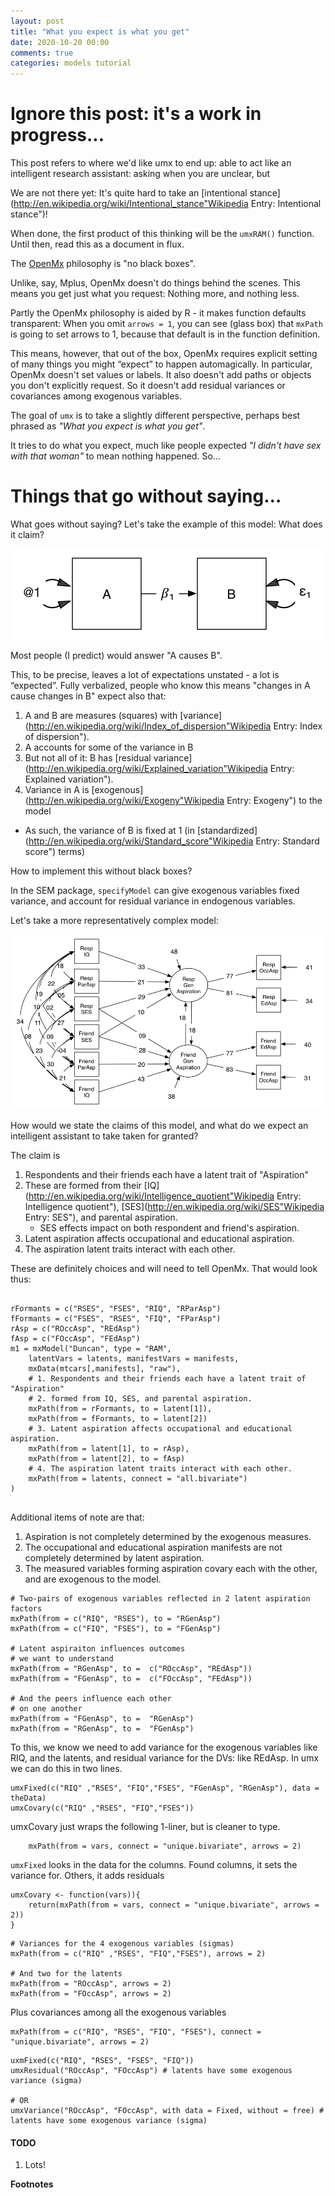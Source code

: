 ```yaml
---
layout: post
title: "What you expect is what you get"
date: 2020-10-20 00:00
comments: true
categories: models tutorial
---
```


<h1>Ignore this post: it's a work in progress...</h1>

This post refers to where we'd like umx to end up: able to act like an intelligent research assistant: asking when you are unclear, but

We are not there yet: It's quite hard to take an [intentional stance](http://en.wikipedia.org/wiki/Intentional_stance"Wikipedia Entry: Intentional stance")!

When done, the first product of this thinking will be the `umxRAM()` function. Until then, read this as a document in flux.


<a name="top"></a>
The [OpenMx](http://openmx.psyc.virginia.edu) philosophy is "no black boxes". 

Unlike, say, Mplus, OpenMx doesn't do things behind the scenes. This means you get just what you request: Nothing more, and nothing less.

Partly the OpenMx philosophy is aided by R - it makes function defaults transparent: When you omit `arrows = 1`, you can see (glass box) that `mxPath` is going to set arrows to 1, because that default is in the function definition.

This means, however, that out of the box, OpenMx requires explicit setting of many things you might &ldquo;expect&rdquo; to happen automagically. In particular, OpenMx doesn't set values or labels. It also doesn't add paths or objects you don't explicitly request. So it doesn't add residual variances or covariances among exogenous variables.

The goal of `umx` is to take a slightly different perspective, perhaps best phrased as *"What you expect is what you get"*.

It tries to do what you expect, much like people expected *"I didn't have sex with that woman"* to mean nothing happened. So…

# Things that go without saying…

What goes without saying? Let's take the example of this model: What does it claim?
                             
![A >B](/media/umxFixed/A->B.png)

Most people (I predict) would answer "A causes B".

This, to be precise, leaves a lot of expectations unstated - a lot is &ldquo;expected&rdquo;. Fully verbalized, people who know this means "changes in A cause changes in B" expect also that:

1. A and B are measures (squares) with [variance](http://en.wikipedia.org/wiki/Index_of_dispersion"Wikipedia Entry: Index of dispersion").
2. A accounts for some of the variance in B
3. But not all of it: B has [residual variance](http://en.wikipedia.org/wiki/Explained_variation"Wikipedia Entry: Explained variation").
4. Variance in A is [exogenous](http://en.wikipedia.org/wiki/Exogeny"Wikipedia Entry: Exogeny") to the model
 * As such, the variance of B is fixed at 1 (in [standardized](http://en.wikipedia.org/wiki/Standard_score"Wikipedia Entry: Standard score") terms)

How to implement this without black boxes?

In the SEM package, `specifyModel` can give exogenous variables fixed variance, and account for residual variance in endogenous variables.

Let's take a more representatively complex model:

![Duncan](/media/umxFixed/Duncan.png)

How would we state the claims of this model, and what do we expect an intelligent assistant to take taken for granted?

The claim is 

1. Respondents and their friends each have a latent trait of "Aspiration"
2. These are formed from their [IQ](http://en.wikipedia.org/wiki/Intelligence_quotient"Wikipedia Entry: Intelligence quotient"),  [SES](http://en.wikipedia.org/wiki/SES"Wikipedia Entry: SES"), and parental aspiration.
	* SES effects impact on both respondent and friend's aspiration.
3. Latent aspiration affects occupational and educational aspiration.
4. The aspiration latent traits interact with each other.

These are definitely choices and will need to tell OpenMx. That would look thus:

```splus

rFormants = c("RSES", "FSES", "RIQ", "RParAsp")
fFormants = c("FSES", "RSES", "FIQ", "FParAsp")
rAsp = c("ROccAsp", "REdAsp")
fAsp = c("FOccAsp", "FEdAsp")
m1 = mxModel("Duncan", type = "RAM", 
	latentVars = latents, manifestVars = manifests,
	mxData(mtcars[,manifests], "raw"),
	# 1. Respondents and their friends each have a latent trait of "Aspiration"
	# 2. formed from IQ, SES, and parental aspiration.
	mxPath(from = rFormants, to = latent[1]),
	mxPath(from = fFormants, to = latent[2])
	# 3. Latent aspiration affects occupational and educational aspiration.
	mxPath(from = latent[1], to = rAsp),
	mxPath(from = latent[2], to = fAsp)
	# 4. The aspiration latent traits interact with each other.
	mxPath(from = latents, connect = "all.bivariate")
)
    
```

Additional items of note are that:

1. Aspiration is not completely determined by the exogenous measures.
2. The occupational and educational aspiration manifests are not completely determined by latent aspiration.
3. The measured variables forming aspiration covary each with the other, and are exogenous to the model.

```splus
# Two-pairs of exogenous variables reflected in 2 latent aspiration factors
mxPath(from = c("RIQ", "RSES"), to = "RGenAsp")
mxPath(from = c("FIQ", "FSES"), to = "FGenAsp")

# Latent aspiraiton influences outcomes 
# we want to understand
mxPath(from = "RGenAsp", to =  c("ROccAsp", "REdAsp"))
mxPath(from = "FGenAsp", to =  c("FOccAsp", "FEdAsp"))

# And the peers influence each other
# on one another
mxPath(from = "FGenAsp", to =  "RGenAsp")
mxPath(from = "RGenAsp", to =  "FGenAsp")
```

To this, we know we need to add variance for the exogenous variables like RIQ, and the latents, and residual variance for the DVs: like REdAsp. In umx we can do this in two lines.

```splus
umxFixed(c("RIQ" ,"RSES", "FIQ","FSES", "FGenAsp", "RGenAsp"), data = theData)
umxCovary(c("RIQ" ,"RSES", "FIQ","FSES"))
```

umxCovary just wraps the following 1-liner, but is cleaner to type.

```splus
	mxPath(from = vars, connect = "unique.bivariate", arrows = 2)
```

`umxFixed` looks in the data for the columns. Found columns, it sets the variance for. Others, it adds residuals

```splus
umxCovary <- function(vars)){
	return(mxPath(from = vars, connect = "unique.bivariate", arrows = 2))
}
```

```splus
# Variances for the 4 exogenous variables (sigmas)
mxPath(from = c("RIQ" ,"RSES", "FIQ","FSES"), arrows = 2)

# And two for the latents
mxPath(from = "ROccAsp", arrows = 2)
mxPath(from = "FOccAsp", arrows = 2)
```

Plus covariances among all the exogenous variables

```splus
mxPath(from = c("RIQ", "RSES", "FIQ", "FSES"), connect = "unique.bivariate", arrows = 2)
```

```splus    
uxmFixed(c("RIQ", "RSES", "FSES", "FIQ"))
umxResidual("ROccAsp", "FOccAsp") # latents have some exogenous variance (sigma)

# OR
umxVariance("ROccAsp", "FOccAsp", with data = Fixed, without = free) # latents have some exogenous variance (sigma)
```
#### TODO

1. Lots!

**Footnotes**
[^1]: `devtools` is @Hadley's package for using packages not on CRAN.

